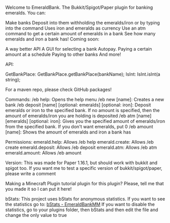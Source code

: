 Welcome to EmeraldBank. The Bukkit/Spigot/Paper plugin for banking emeralds. You can:

Make banks
Deposit into them withholding the emeralds/iron or by typing into the command
Uses iron and emeralds as currency
Use an atm command to get a certain amount of emeralds in a bank
See how many emeralds and iron a bank has!
Coming soon:

A way better API
A GUI for selecting a bank
Autopay. Paying a certain amount at a schedule
Paying to other banks
And more!


API:

GetBankPlace:
GetBankPlace.getBankPlace(bankName);
IsInt:
IsInt.isInt(a string);


For a maven repo, please check GitHub packages!

Commands:
/eb help: Opens the help menu
/eb new [name]: Creates a new bank
/eb deposit [name] [optional: emeralds] [optional: iron]: Deposit emeralds or iron to the specified bank. If no amount is specified, then the amount of emeralds/iron you are holding is deposited
/eb atm [name] [emeralds] [optional: iron]: Gives you the specified amount of emeralds/iron from the specified bank. If you don't want emeralds, put 0
/eb amount [name]: Shows the amount of emeralds and iron a bank has

Permissions:
emerald.help: Allows /eb help
emerald.create: Allows /eb create
emerald.deposit: Allows /eb deposit
emerald.atm: Allows /eb atm
emerald.amount: Allows /eb amount

Version:
This was made for Paper 1.16.1, but should work with bukkit and spigot too. If you want me to test a specific version of bukkit/spigot/paper, please write a comment

Making a Minecraft Plugin tutorial plugin for this plugin? Please, tell me that you made it so I can put it here!

bStats:
This project uses bStats for anonymous statistics. If you want to see the statistics go to: [bStats - EmeraldBankMM](https://bstats.org/plugin/bukkit/EmeraldBankMM/10519)
If you want to disable the statistics, go to your plugins folder, then bStats and then edit the file and change the only value to true
